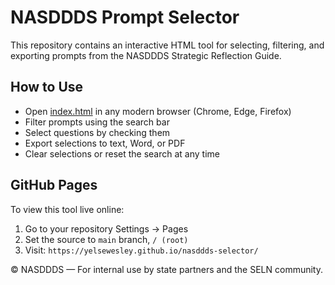 # NASDDDS Prompt Selector

This repository contains an interactive HTML tool for selecting, filtering, and exporting prompts from the NASDDDS Strategic Reflection Guide.

## How to Use
- Open [index.html](index.html) in any modern browser (Chrome, Edge, Firefox)
- Filter prompts using the search bar
- Select questions by checking them
- Export selections to text, Word, or PDF
- Clear selections or reset the search at any time

## GitHub Pages
To view this tool live online:
1. Go to your repository Settings → Pages
2. Set the source to `main` branch, `/ (root)`
3. Visit: `https://yelsewesley.github.io/nasddds-selector/`

© NASDDDS — For internal use by state partners and the SELN community.
